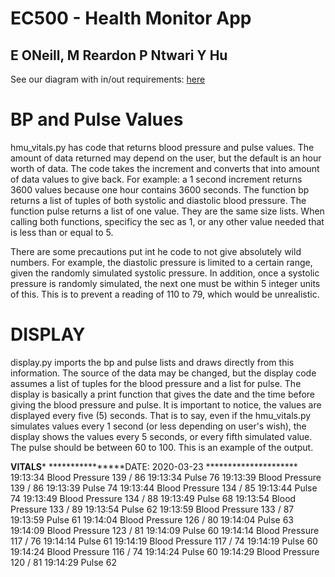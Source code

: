 EC500 - Health Monitor App 
======

## E ONeill, M Reardon P Ntwari Y Hu

See our diagram with in/out requirements: [here](https://docs.google.com/drawings/d/1FXb8c75xwbaKGcj1nLO9n2uSQYTBvNJJKbBac1Zvgxg/edit?usp=sharing)

# BP and Pulse Values
 
hmu_vitals.py has code that returns blood pressure and pulse values. The amount of data returned may depend on the user, but the default is an hour worth of data. The code takes the increment and converts that into amount of data values to give back. For example: a 1 second increment returns 3600 values because one hour contains 3600 seconds. 
The function bp returns a list of tuples of both systolic and diastolic blood pressure. 
The function pulse returns a list of one value.
They are the same size lists. 
When calling both functions, specificy the sec as 1, or any other value needed that is less than or equal to 5. 

There are some precautions put int he code to not give absolutely wild numbers. For example, the diastolic pressure is limited to a certain range, given the randomly simulated systolic pressure. 
In addition, once a systolic pressure is randomly simulated, the next one must be within 5 integer units of this. This is to prevent a reading of 110 to 79, which would be unrealistic. 

# DISPLAY
display.py imports the bp and pulse lists and draws directly from this information. The source of the data may be changed, but the display code assumes a list of tuples for the blood pressure and a list for pulse. 
The display is basically a print function that gives the date and the time before giving the blood pressure and pulse. 
It is important to notice, the values are displayed every five (5) seconds. That is to say, even if the hmu_vitals.py simulates values every 1 second (or less depending on user's wish), the display shows the values every 5 seconds, or every fifth simulated value.
The pulse should be between 60 to 100. 
This is an example of the output. 

************************VITALS*************************
****************DATE:  2020-03-23  *********************
19:13:34   Blood Pressure   139  /  86
19:13:34   Pulse  76
19:13:39   Blood Pressure   139  /  86
19:13:39   Pulse  74
19:13:44   Blood Pressure   134  /  85
19:13:44   Pulse  74
19:13:49   Blood Pressure   134  /  88
19:13:49   Pulse  68
19:13:54   Blood Pressure   133  /  89
19:13:54   Pulse  62
19:13:59   Blood Pressure   133  /  87
19:13:59   Pulse  61
19:14:04   Blood Pressure   126  /  80
19:14:04   Pulse  63
19:14:09   Blood Pressure   123  /  81
19:14:09   Pulse  60
19:14:14   Blood Pressure   117  /  76
19:14:14   Pulse  61
19:14:19   Blood Pressure   117  /  74
19:14:19   Pulse  60
19:14:24   Blood Pressure   116  /  74
19:14:24   Pulse  60
19:14:29   Blood Pressure   120  /  81
19:14:29   Pulse  62



